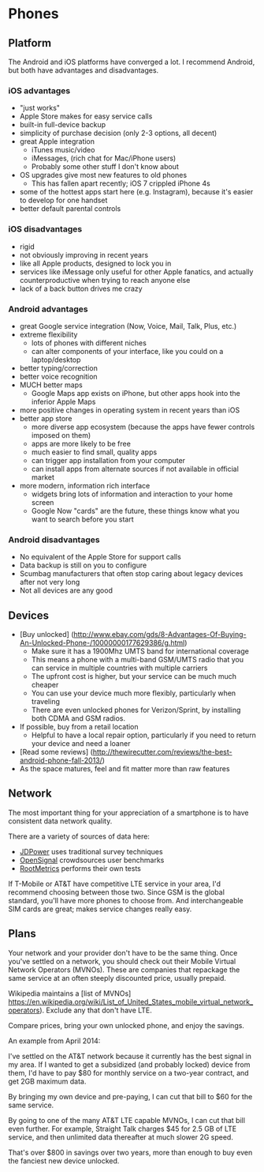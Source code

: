 # Phones

## Platform

The Android and iOS platforms have converged a lot. I recommend Android,
but both have advantages and disadvantages.

### iOS advantages

*   "just works"
*   Apple Store makes for easy service calls
*   built-in full-device backup
*   simplicity of purchase decision (only 2-3 options, all decent)
*   great Apple integration
    *   iTunes music/video
    *   iMessages, (rich chat for Mac/iPhone users)
    *   Probably some other stuff I don't know about
*   OS upgrades give most new features to old phones
    *   This has fallen apart recently; iOS 7 crippled iPhone 4s
*   some of the hottest apps start here (e.g. Instagram),
    because it's easier to develop for one handset
*   better default parental controls

### iOS disadvantages

*   rigid
*   not obviously improving in recent years
*   like all Apple products, designed to lock you in
*   services like iMessage only useful for other Apple fanatics,
    and actually counterproductive when trying to reach anyone else
*   lack of a back button drives me crazy

### Android advantages

*   great Google service integration (Now, Voice, Mail, Talk, Plus, etc.)
*   extreme flexibility
    *   lots of phones with different niches
    *   can alter components of your interface,
        like you could on a laptop/desktop
*   better typing/correction
*   better voice recognition
*   MUCH better maps
    *   Google Maps app exists on iPhone,
        but other apps hook into the inferior Apple Maps
*   more positive changes in operating system in recent years than iOS
*   better app store
    *   more diverse app ecosystem
        (because the apps have fewer controls imposed on them)
    *   apps are more likely to be free
    *   much easier to find small, quality apps
    *   can trigger app installation from your computer
    *   can install apps from alternate sources if not available in official market
*   more modern, information rich interface
    *   widgets bring lots of information and interaction to your home screen
    *   Google Now "cards" are the future,
        these things know what you want to search before you start

### Android disadvantages

*   No equivalent of the Apple Store for support calls
*   Data backup is still on you to configure
*   Scumbag manufacturers that often stop caring about legacy devices
    after not very long
*   Not all devices are any good

## Devices

*   [Buy unlocked]
    (http://www.ebay.com/gds/8-Advantages-Of-Buying-An-Unlocked-Phone-/10000000177629386/g.html)
    *   Make sure it has a 1900Mhz UMTS band for international coverage
    *   This means a phone with a multi-band GSM/UMTS radio that you can
        service in multiple countries with multiple carriers
    *   The upfront cost is higher,
        but your service can be much much cheaper
    *   You can use your device much more flexibly,
        particularly when traveling
    *   There are even unlocked phones for Verizon/Sprint, by installing
        both CDMA and GSM radios.
*   If possible, buy from a retail location
    *   Helpful to have a local repair option,
        particularly if you need to return your device and need a loaner
*   [Read some reviews]
    (http://thewirecutter.com/reviews/the-best-android-phone-fall-2013/)
*   As the space matures, feel and fit matter more than raw features

## Network

The most important thing for your appreciation of a smartphone is to
have consistent data network quality.

There are a variety of sources of data here:

*   [JDPower](http://ratings.jdpower.com/telecom/index.htm)
    uses traditional survey techniques
*   [OpenSignal](http://opensignal.com/) crowdsources user benchmarks
*   [RootMetrics](http://ratings.jdpower.com/telecom/index.htm)
    performs their own tests

If T-Mobile or AT&T have competitive LTE service in your area, I'd
recommend choosing between those two. Since GSM is the global standard,
you'll have more phones to choose from. And interchangeable SIM cards
are great; makes service changes really easy.

## Plans

Your network and your provider don't have to be the same thing. Once
you've settled on a network, you should check out their Mobile Virtual
Network Operators (MVNOs). These are companies that repackage the same
service at an often steeply discounted price, usually prepaid.

Wikipedia maintains a [list of MVNOs]
https://en.wikipedia.org/wiki/List_of_United_States_mobile_virtual_network_operators).
Exclude any that don't have LTE.

Compare prices, bring your own unlocked phone, and enjoy the savings.

An example from April 2014:

I've settled on the AT&T network because it currently has the best
signal in my area. If I wanted to get a subsidized (and probably locked)
device from them, I'd have to pay $80 for monthly service on a two-year
contract, and get 2GB maximum data.

By bringing my own device and pre-paying, I can cut that bill to $60 for
the same service.

By going to one of the many AT&T LTE capable MVNOs, I can cut that bill
even further. For example, Straight Talk charges $45 for 2.5 GB of LTE
service, and then unlimited data thereafter at much slower 2G speed.

That's over $800 in savings over two years, more than enough to buy even
the fanciest new device unlocked.

